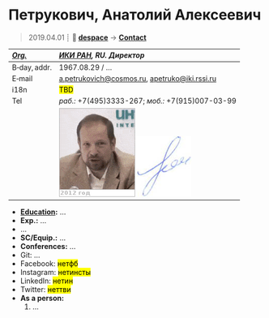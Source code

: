 # Петрукович, Анатолий Алексеевич
> 2019.04.01 ┊ **🚀 [despace](index.md)** → **[Contact](contact.md)**

|*[Org.](contact.md)*|*[ИКИ РАН](zz_iki_ras.md), RU. Директор*|
|:--|:--|
|B‑day, addr.| 1967.08.29 / … |
|E‑mail| <a.petrukovich@cosmos.ru>, <apetruko@iki.rssi.ru> |
|i18n| <mark>TBD</mark> |
|Tel|*раб.:* +7(495)3333-267; *моб.:* +7(915)007-03-99 |
|| ![](f/contact/p/petrukovich_001_animated.gif) [![](f/contact/p/petrukovich_001_sign_thumb.jpg)](f/contact/p/petrukovich_001_sign.png) |

   - **[Education](edu.md):** …
   - **Exp.:** …
   - …
   - **SC/Equip.:** …
   - **Conferences:** …
   - Git: …
   - Facebook: <mark>нетфб</mark>
   - Instagram: <mark>нетинсты</mark>
   - LinkedIn: <mark>нетин</mark>
   - Twitter: <mark>неттви</mark>
   - **As a person:**
      1. …
